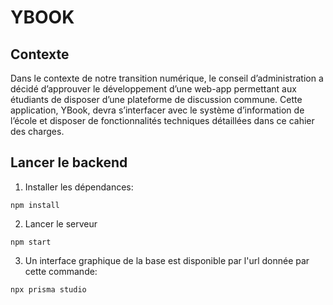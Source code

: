 # YBOOK

## Contexte

Dans le contexte de notre transition numérique, le conseil d’administration a décidé
d’approuver le développement d’une web-app permettant aux étudiants de disposer
d’une plateforme de discussion commune. Cette application, YBook, devra s’interfacer
avec le système d’information de l’école et disposer de fonctionnalités techniques
détaillées dans ce cahier des charges.

## Lancer le backend

1. Installer les dépendances:

```
npm install
```

2. Lancer le serveur

```
npm start
```

3. Un interface graphique de la base est disponible par l'url donnée par cette commande:

```
npx prisma studio
```
